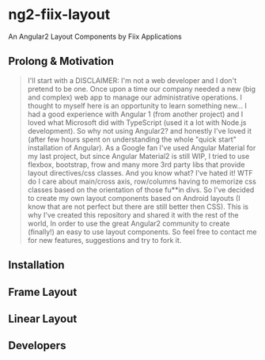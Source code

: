 # ng2-fiix-layout
An Angular2 Layout Components by Fiix Applications

## Prolong & Motivation
> I'll start with a DISCLAIMER: I'm not a web developer and I don't pretend to be one.
  Once upon a time our company needed a new (big and complex) web app to manage our administrative operations.
  I thought to myself here is an opportunity to learn something new...
  I had a good experience with Angular 1 (from another project) and I loved what Microsoft did with TypeScript (used it a lot with Node.js development).
  So why not using Angular2? and honestly I've loved it (after few hours spent on understanding the whole "quick start" installation of Angular).
  As a Google fan I've used Angular Material for my last project, but since Angular Material2 is still WIP, I tried to use flexbox, bootstrap, frow and many more 3rd party libs
  that provide layout directives/css classes. And you know what? I've hated it! WTF do I care about main/cross axis, row/columns having to memorize css classes based on the orientation of
  those fu**in divs.
  So I've decided to create my own layout components based on Android layouts (I know that are not perfect but there are still better then CSS).
  This is why I've created this repository and shared it with the rest of the world, In order to use the great Angular2 community to create (finally!) an easy to use layout components.
  So feel free to contact me for new features, suggestions and try to fork it.

## Installation

## Frame Layout

## Linear Layout

## Developers